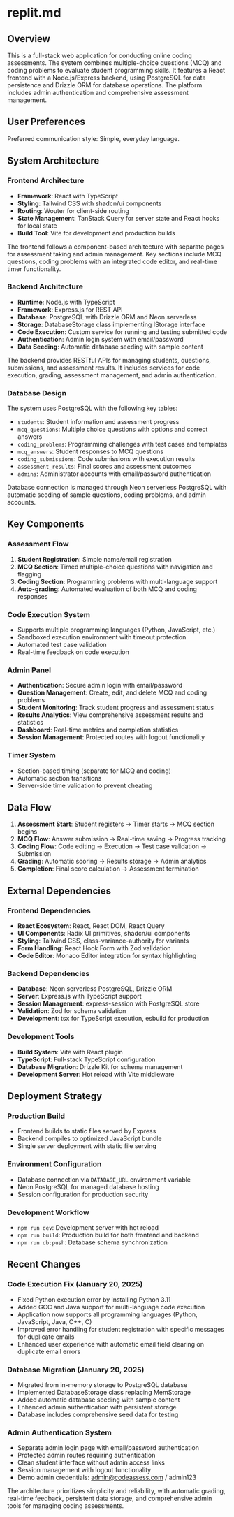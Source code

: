 # replit.md

## Overview
This is a full-stack web application for conducting online coding assessments. The system combines multiple-choice questions (MCQ) and coding problems to evaluate student programming skills. It features a React frontend with a Node.js/Express backend, using PostgreSQL for data persistence and Drizzle ORM for database operations. The platform includes admin authentication and comprehensive assessment management.

## User Preferences
Preferred communication style: Simple, everyday language.

## System Architecture

### Frontend Architecture
- **Framework**: React with TypeScript
- **Styling**: Tailwind CSS with shadcn/ui components
- **Routing**: Wouter for client-side routing
- **State Management**: TanStack Query for server state and React hooks for local state
- **Build Tool**: Vite for development and production builds

The frontend follows a component-based architecture with separate pages for assessment taking and admin management. Key sections include MCQ questions, coding problems with an integrated code editor, and real-time timer functionality.

### Backend Architecture
- **Runtime**: Node.js with TypeScript
- **Framework**: Express.js for REST API
- **Database**: PostgreSQL with Drizzle ORM and Neon serverless
- **Storage**: DatabaseStorage class implementing IStorage interface
- **Code Execution**: Custom service for running and testing submitted code
- **Authentication**: Admin login system with email/password
- **Data Seeding**: Automatic database seeding with sample content

The backend provides RESTful APIs for managing students, questions, submissions, and assessment results. It includes services for code execution, grading, assessment management, and admin authentication.

### Database Design
The system uses PostgreSQL with the following key tables:
- `students`: Student information and assessment progress
- `mcq_questions`: Multiple choice questions with options and correct answers
- `coding_problems`: Programming challenges with test cases and templates
- `mcq_answers`: Student responses to MCQ questions
- `coding_submissions`: Code submissions with execution results
- `assessment_results`: Final scores and assessment outcomes
- `admins`: Administrator accounts with email/password authentication

Database connection is managed through Neon serverless PostgreSQL with automatic seeding of sample questions, coding problems, and admin accounts.

## Key Components

### Assessment Flow
1. **Student Registration**: Simple name/email registration
2. **MCQ Section**: Timed multiple-choice questions with navigation and flagging
3. **Coding Section**: Programming problems with multi-language support
4. **Auto-grading**: Automated evaluation of both MCQ and coding responses

### Code Execution System
- Supports multiple programming languages (Python, JavaScript, etc.)
- Sandboxed execution environment with timeout protection
- Automated test case validation
- Real-time feedback on code execution

### Admin Panel
- **Authentication**: Secure admin login with email/password
- **Question Management**: Create, edit, and delete MCQ and coding problems
- **Student Monitoring**: Track student progress and assessment status
- **Results Analytics**: View comprehensive assessment results and statistics
- **Dashboard**: Real-time metrics and completion statistics
- **Session Management**: Protected routes with logout functionality

### Timer System
- Section-based timing (separate for MCQ and coding)
- Automatic section transitions
- Server-side time validation to prevent cheating

## Data Flow

1. **Assessment Start**: Student registers → Timer starts → MCQ section begins
2. **MCQ Flow**: Answer submission → Real-time saving → Progress tracking
3. **Coding Flow**: Code editing → Execution → Test case validation → Submission
4. **Grading**: Automatic scoring → Results storage → Admin analytics
5. **Completion**: Final score calculation → Assessment termination

## External Dependencies

### Frontend Dependencies
- **React Ecosystem**: React, React DOM, React Query
- **UI Components**: Radix UI primitives, shadcn/ui components
- **Styling**: Tailwind CSS, class-variance-authority for variants
- **Form Handling**: React Hook Form with Zod validation
- **Code Editor**: Monaco Editor integration for syntax highlighting

### Backend Dependencies
- **Database**: Neon serverless PostgreSQL, Drizzle ORM
- **Server**: Express.js with TypeScript support
- **Session Management**: express-session with PostgreSQL store
- **Validation**: Zod for schema validation
- **Development**: tsx for TypeScript execution, esbuild for production

### Development Tools
- **Build System**: Vite with React plugin
- **TypeScript**: Full-stack TypeScript configuration
- **Database Migration**: Drizzle Kit for schema management
- **Development Server**: Hot reload with Vite middleware

## Deployment Strategy

### Production Build
- Frontend builds to static files served by Express
- Backend compiles to optimized JavaScript bundle
- Single server deployment with static file serving

### Environment Configuration
- Database connection via `DATABASE_URL` environment variable
- Neon PostgreSQL for managed database hosting
- Session configuration for production security

### Development Workflow
- `npm run dev`: Development server with hot reload
- `npm run build`: Production build for both frontend and backend
- `npm run db:push`: Database schema synchronization

## Recent Changes

### Code Execution Fix (January 20, 2025)
- Fixed Python execution error by installing Python 3.11
- Added GCC and Java support for multi-language code execution  
- Application now supports all programming languages (Python, JavaScript, Java, C++, C)
- Improved error handling for student registration with specific messages for duplicate emails
- Enhanced user experience with automatic email field clearing on duplicate email errors

### Database Migration (January 20, 2025)
- Migrated from in-memory storage to PostgreSQL database
- Implemented DatabaseStorage class replacing MemStorage
- Added automatic database seeding with sample content
- Enhanced admin authentication with persistent storage
- Database includes comprehensive seed data for testing

### Admin Authentication System
- Separate admin login page with email/password authentication
- Protected admin routes requiring authentication
- Clean student interface without admin access links
- Session management with logout functionality
- Demo admin credentials: admin@codeassess.com / admin123

The architecture prioritizes simplicity and reliability, with automatic grading, real-time feedback, persistent data storage, and comprehensive admin tools for managing coding assessments.
